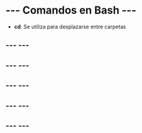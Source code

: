 # --- Comandos en Bash ---
- **cd**: Se utiliza para desplazarse entre carpetas


## ---                ---


## ---                ---


## ---                ---


## ---                ---


## ---                ---


